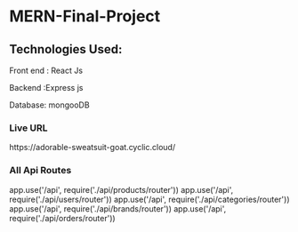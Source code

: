 # MERN-Final-Project
<h2>Technologies Used:</h2>
<p> Front end : React Js</p>
<p> Backend :Express js</p>
<p> Database: mongooDB </p>

<h3> Live URL</h3>
<p> https://adorable-sweatsuit-goat.cyclic.cloud/</p>

<h3> All Api Routes</h3>
<p>
  app.use('/api', require('./api/products/router'))
app.use('/api', require('./api/users/router'))
app.use('/api', require('./api/categories/router'))
app.use('/api', require('./api/brands/router'))
app.use('/api', require('./api/orders/router'))

</p>
